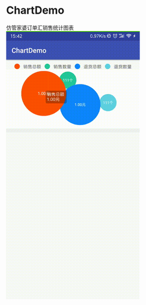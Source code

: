 # ChartDemo
仿管家婆订单汇销售统计图表
![示例](https://github.com/huchenguang/ChartDemo/blob/master/gif/1.gif?raw=true)
